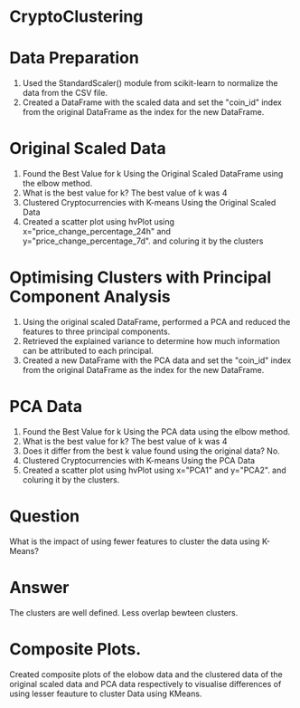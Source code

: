 # CryptoClustering

# Data Preparation
1. Used the StandardScaler() module from scikit-learn to normalize the data from the CSV file.
2. Created a DataFrame with the scaled data and set the "coin_id" index from the original DataFrame as the index for the new DataFrame.
# Original Scaled Data
1. Found the Best Value for k Using the Original Scaled DataFrame using the elbow method.
2. What is the best value for k? The best value of k was 4
3. Clustered Cryptocurrencies with K-means Using the Original Scaled Data
4. Created a scatter plot using hvPlot using x="price_change_percentage_24h" and y="price_change_percentage_7d". and coluring it by the clusters
# Optimising Clusters with Principal Component Analysis
1. Using the original scaled DataFrame, performed a PCA and reduced the features to three principal components.
2. Retrieved the explained variance to determine how much information can be attributed to each principal.
3. Created a new DataFrame with the PCA data and set the "coin_id" index from the original DataFrame as the index for the new DataFrame.
# PCA Data
1. Found the Best Value for k Using the  PCA data using the elbow method.
2. What is the best value for k? The best value of k was 4
3. Does it differ from the best k value found using the original data? No.
4. Clustered Cryptocurrencies with K-means Using the PCA Data
5. Created a scatter plot using hvPlot using x="PCA1" and y="PCA2". and coluring it by the clusters.
# Question
What is the impact of using fewer features to cluster the data using K-Means? 
# Answer
The clusters are well defined. Less overlap bewteen clusters.
# Composite Plots.
Created composite plots of the elobow data and the clustered data of the original scaled data and PCA data respectively to visualise differences of using lesser feauture 
to cluster Data using KMeans.

